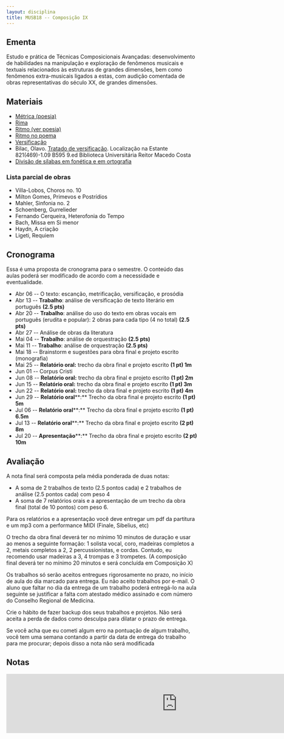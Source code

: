 ```yaml
---
layout: disciplina
title: MUSB18 -- Composição IX
---
```


## Ementa

Estudo e prática de Técnicas Composicionais Avançadas: desenvolvimento de habilidades na manipulação e exploração de fenômenos musicais e textuais relacionados às estruturas de grandes dimensões, bem como fenômenos extra-musicais ligados a estas, com audição comentada de obras representativas do século XX, de grandes dimensões.

## Materiais

  * [Métrica (poesia)](http://pt.wikipedia.org/wiki/Métrica_(poesia))
  * [Rima](http://pt.wikipedia.org/wiki/Rima)
  * [Ritmo (ver poesia)](http://pt.wikipedia.org/wiki/Ritmo)
  * [Ritmo no poema](http://pt.wikipedia.org/wiki/Ritmo_no_poema)
  * [Versificação](http://pt.wikipedia.org/wiki/Versificação)
  * Bilac, Olavo. [Tratado de versificação](https://www.dropbox.com/s/zgolwyg37d2mqgo/bilac-tratado.pdf?dl=0). Localização na Estante 821(469)-1.09 B595 9.ed Biblioteca Universitária Reitor Macedo Costa
  * [Divisão de sílabas em fonética e em ortografia](http://www.academia.org.br/artigos/divisao-de-silabas-em-fonetica-e-em-ortografia)

### Lista parcial de obras

  * Villa-Lobos, Choros no. 10
  * Milton Gomes, Primevos e Postrídios
  * Mahler, Sinfonia no. 2
  * Schoenberg, Gurrelieder
  * Fernando Cerqueira, Heterofonia do Tempo
  * Bach, Missa em Si menor
  * Haydn, A criação
  * Ligeti, Requiem

## Cronograma

Essa é uma proposta de cronograma para o semestre. O conteúdo das aulas poderá ser modificado de acordo com a necessidade e eventualidade.

- Abr 06 -- O texto: escanção, metrificação, versificação, e prosódia
- Abr 13 -- **Trabalho**: análise de versificação de texto literário em português **(2.5 pts)**
- Abr 20 -- **Trabalho**: análise do uso do texto em obras vocais em português (erudita e popular): 2 obras para cada tipo (4 no total) **(2.5 pts)**
- Abr 27 -- Análise de obras da literatura
- Mai 04 -- **Trabalho**: análise de orquestração **(2.5 pts)**
- Mai 11 -- **Trabalho**: análise de orquestração **(2.5 pts)**
- Mai 18 -- Brainstorm e sugestões para obra final e projeto escrito (monografia)
- Mai 25 -- **Relatório oral:** trecho da obra final e projeto escrito **(1 pt) 1m**
- Jun 01 -- Corpus Cristi
- Jun 08 -- **Relatório oral:** trecho da obra final e projeto escrito **(1 pt) 2m**
- Jun 15 -- **Relatório oral:** trecho da obra final e projeto escrito **(1 pt) 3m**
- Jun 22 -- **Relatório oral:** trecho da obra final e projeto escrito **(1 pt) 4m**
- Jun 29 -- **Relatório oral****:** Trecho da obra final e projeto escrito **(1 pt) 5m**
- Jul 06 -- **Relatório oral****:** Trecho da obra final e projeto escrito **(1 pt) 6.5m**
- Jul 13 -- **Relatório oral****:** Trecho da obra final e projeto escrito **(2 pt) 8m**
- Jul 20 -- **Apresentação****:** Trecho da obra final e projeto escrito **(2 pt) 10m**


## Avaliação

A nota final será composta pela média ponderada de duas notas:

- A soma de 2 trabalhos de texto (2.5 pontos cada) e 2 trabalhos de análise (2.5 pontos cada) com peso 4
- A soma de 7 relatórios orais e a apresentação de um trecho da obra final (total de 10 pontos) com peso 6.
  
Para os relatórios e a apresentação você deve entregar um pdf da partitura e um mp3 com a performance MIDI (Finale, Sibelius, etc)

O trecho da obra final deverá ter no mínimo 10 minutos de duração e usar ao menos a seguinte formação: 1 solista vocal, coro, madeiras completos a 2, metais completos a 2, 2 percussionistas, e cordas. Contudo, eu recomendo usar madeiras a 3, 4 trompas e 3 trompetes. (A composição final deverá ter no mínimo 20 minutos e será concluída em Composição X)

Os trabalhos só serão aceitos entregues rigorosamente no prazo, no início de aula do dia marcado para entrega. Eu não aceito trabalhos por e-mail. O aluno que faltar no dia da entrega de um trabalho poderá entregá-lo na aula seguinte se justificar a falta com atestado médico assinado e com número do Conselho Regional de Medicina.

Crie o hábito de fazer backup dos seus trabalhos e projetos. Não será aceita a perda de dados como desculpa para dilatar o prazo de entrega.

Se você acha que eu cometi algum erro na pontuação de algum trabalho, você tem uma semana contando a partir da data de entrega do trabalho para me procurar; depois disso a nota não será modificada

## Notas

<iframe width="900" height="156" frameborder="0" scrolling="no" src="https://onedrive.live.com/embed?resid=23939E5DC94ED773%21398&authkey=%21AHC01-cSuXdz53w&em=2&wdAllowInteractivity=False&Item='Sheet1'!A1%3AP6&wdDownloadButton=True&wdInConfigurator=True"></iframe>
